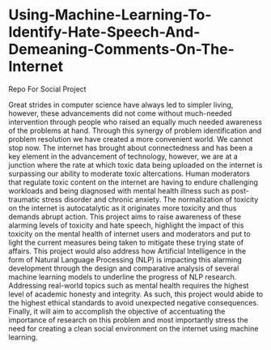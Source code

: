 # Using-Machine-Learning-To-Identify-Hate-Speech-And-Demeaning-Comments-On-The-Internet
Repo For Social Project

Great strides in computer science have always led to simpler living, however, these advancements 
did not come without much-needed intervention through people who raised an equally much 
needed awareness of the problems at hand. Through this synergy of problem identification and 
problem resolution we have created a more convenient world. We cannot stop now.  The internet 
has brought about connectedness and has been a key element in the advancement of technology, 
however, we are at a junction where the rate at which toxic data being uploaded on the internet is
 surpassing our ability to moderate toxic altercations. Human moderators that regulate toxic 
content on the internet are having to endure challenging workloads and being diagnosed with 
mental health illness such as post-traumatic stress disorder and chronic anxiety. The normalization 
of toxicity on the internet is autocatalytic as it originates more toxicity and thus demands abrupt 
action. This project aims to raise awareness of these alarming levels of toxicity and hate 
speech, highlight the impact of this toxicity on the mental health of internet users and moderators 
and put to light the current measures being taken to mitigate these trying state of affairs. This 
project would also address how Artificial Intelligence in the form of Natural Language Processing 
(NLP) is impacting this alarming development through the design and comparative analysis of 
several machine learning models to underline the progress of NLP research. Addressing real-world 
topics such as mental health requires the highest level of academic honesty and integrity. As such, 
this project would abide to the highest ethical standards to avoid unexpected negative 
consequences.  Finally, it will aim to accomplish the objective of accentuating the importance of 
research on  this problem and most importantly stress the need for creating a clean social 
environment on the internet using machine learning.
